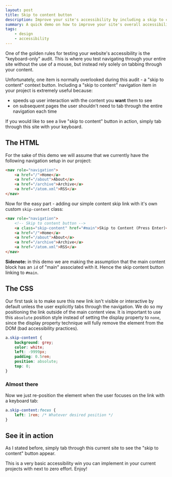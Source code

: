 ```yaml
---
layout: post
title: Skip to content button
description: Improve your site's accessibility by including a skip to content button
summary: A quick demo on how to improve your site's overall accessibility by including a skip to content button.
tags: 
    - design
    - accessibility
---
```


One of the golden rules for testing your website's accessibility is the "keyboard-only" audit. This is where you test navigating through your entire site without the use of a mouse, but instead rely solely on tabbing through your content.

Unfortunately, one item is normally overlooked during this audit - a "skip to content" context button. Including a "skip to content" navigation item in your project is extremely useful because:

- speeds up user interaction with the content you **want** them to see
- on subsequent pages the user shouldn't need to tab through the entire navigation each time

If you would like to see a live "skip to content" button in action, simply tab through this site with your keyboard.

## The HTML

For the sake of this demo we will assume that we currently have the following navigation setup in our project:

```html
<nav role="navigation">
    <a href="/">Home</a>
    <a href="/about">About</a>
    <a href="/archive">Archive</a>
    <a href="/atom.xml">RSS</a>
</nav>
```

Now for the easy part - adding our simple content skip link with it's own custom `skip-content` class:

```html
<nav role="navigation">
    <!-- Skip to content button -->
    <a class="skip-content" href="#main">Skip to Content (Press Enter)</a>
    <a href="/">Home</a>
    <a href="/about">About</a>
    <a href="/archive">Archive</a>
    <a href="/atom.xml">RSS</a>
</nav>
```
<div class="message">
    <strong>Sidenote:</strong> in this demo we are making the assumption that the main content block has an <code>id</code> of "main" associated with it. Hence the skip content button linking to <code>#main</code>.
</div>

## The CSS

Our first task is to make sure this new link isn't visible or interactive by default unless the user explicitly tabs through the navigation. We do so my positioning the link outside of the main content view. It is important to use this `absolute` position style instead of setting the display property to `none`, since the display property technique will fully remove the element from the DOM (bad accessibility practices).

```css
a.skip-content {
    background: grey;
    color: white;
    left: -9999px;
    padding: 0.5rem;
    position: absolute;
    top: 0;
}
```

### Almost there

Now we just re-position the element when the user focuses on the link with a keyboard tab:

```css
a.skip-content:focus {
    left: 1rem; /* Whatever desired position */
}
```

## See it in action

As I stated before, simply tab through this current site to see the "skip to content" button appear.

This is a very basic accessibility win you can implement in your current projects with next to zero effort. Enjoy!